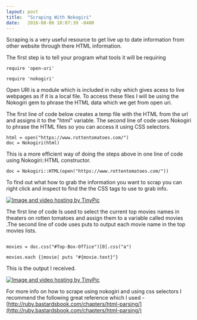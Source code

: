 ```yaml
---
layout: post
title:  "Scraping With Nokogiri"
date:   2016-08-06 10:07:39 -0400
---
```




Scraping is a very useful resource to get live up to date information from other website through there HTML information.

The first step is to tell your program what tools it will be requiring 

```
require 'open-uri'

require 'nokogiri'
```

Open URI is a module which is included in ruby which gives acess to live webpages as if it is a local file.
To access these files I will be using the Nokogiri gem to phrase the HTML data which we get from open uri.

The first line of code below creates a temp file with the HTML from the url and assigns it to the "html" variable.
The second line of code uses Nokogiri to phrase the HTML files so you can access it using CSS selectors.

```
html = open("https://www.rottentomatoes.com/")
doc = Nokogiri(html)
```

This is a more efficient way of doing the steps above in one line of code using  Nokogiri::HTML constructor.

```
doc = Nokogiri::HTML(open("https://www.rottentomatoes.com/"))
```

To find out what how to grab the information you want to scrap you can right click and inspect to find the the CSS tags to use to grab info.

<a href="http://tinypic.com?ref=344ckkk" target="_blank"><img src="http://i66.tinypic.com/344ckkk.png" border="0" alt="Image and video hosting by TinyPic"></a>

The first line of code Is used to select the current top movies names in theaters on rotten tomatoes and assign them to a variable called movies .The second line of code uses puts to output each movie name in the top movies lists.

```

movies = doc.css("#Top-Box-Office")[0].css("a")

movies.each {|movie| puts "#{movie.text}"}

```

This is the output I received.

<a href="http://tinypic.com?ref=dm7gd3" target="_blank"><img src="http://i64.tinypic.com/dm7gd3.png" border="0" alt="Image and video hosting by TinyPic"></a>


For more info on how to scrape using nokogiri and using css selectors I recommend the following great reference which I used  - [http://ruby.bastardsbook.com/chapters/html-parsing/](http://ruby.bastardsbook.com/chapters/html-parsing/)











